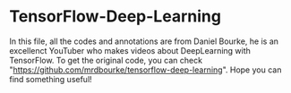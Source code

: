 # TensorFlow-Deep-Learning
In this file, all the codes and annotations are from Daniel Bourke, he is an excellenct YouTuber who makes videos about DeepLearning with TensorFlow.
To get the original code, you can check "https://github.com/mrdbourke/tensorflow-deep-learning".
Hope you can find something useful!
